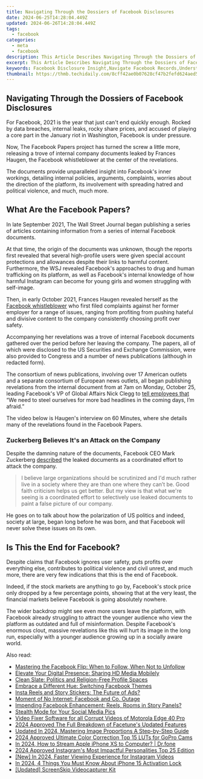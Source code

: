 ```yaml
---
title: Navigating Through the Dossiers of Facebook Disclosures
date: 2024-06-25T14:28:04.449Z
updated: 2024-06-26T14:28:04.449Z
tags:
  - facebook
categories:
  - meta
  - facebook
description: This Article Describes Navigating Through the Dossiers of Facebook Disclosures
excerpt: This Article Describes Navigating Through the Dossiers of Facebook Disclosures
keywords: Facebook Disclosure Insight,Navigate Facebook Records,Understanding FB Transparency,Social Media Documentation Guide,Privacy in Facebook Dossiers,Accessing FB Data Reports,Legal Aspects of FB Disclosures
thumbnail: https://thmb.techidaily.com/8cff42ae0b07628cf47b2fefd624aed56ec467c25aa15518d2e331ff9c28e273.jpg
---
```


## Navigating Through the Dossiers of Facebook Disclosures

 For Facebook, 2021 is the year that just can't end quickly enough. Rocked by data breaches, internal leaks, rocky share prices, and accused of playing a core part in the January riot in Washington, Facebook is under pressure.

 Now, The Facebook Papers project has turned the screw a little more, releasing a trove of internal company documents leaked by Frances Haugen, the Facebook whistleblower at the center of the revelations.

 The documents provide unparalleled insight into Facebook's inner workings, detailing internal policies, arguments, complaints, worries about the direction of the platform, its involvement with spreading hatred and political violence, and much, much more.

## What Are the Facebook Papers?

 In late September 2021, The Wall Street Journal began publishing a series of articles containing information from a series of internal Facebook documents.

 At that time, the origin of the documents was unknown, though the reports first revealed that several high-profile users were given special account protections and allowances despite their links to harmful content. Furthermore, the WSJ revealed Facebook's approaches to drug and human trafficking on its platform, as well as Facebook's internal knowledge of how harmful Instagram can become for young girls and women struggling with self-image.

 Then, in early October 2021, Frances Haugen revealed herself as the [Facebook whistleblower](https://www.makeuseof.com/who-is-facebook-whistleblower-60-minutes-interview-claims/) who first filed complaints against her former employer for a range of issues, ranging from profiting from pushing hateful and divisive content to the company consistently choosing profit over safety.

 Accompanying her revelations was a trove of internal Facebook documents gathered over the period before her leaving the company. The papers, all of which were disclosed to the US Securities and Exchange Commission, were also provided to Congress and a number of news publications (although in redacted form).

 The consortium of news publications, involving over 17 American outlets and a separate consortium of European news outlets, all began publishing revelations from the internal document from at 7am on Monday, October 25, leading Facebook's VP of Global Affairs Nick Clegg to [tell employees that](https://www.makeuseof.com/facebook-is-expecting-more-bad-headlines/) “We need to steel ourselves for more bad headlines in the coming days, I’m afraid.”

 The video below is Haugen's interview on 60 Minutes, where she details many of the revelations found in the Facebook Papers.

### Zuckerberg Believes It's an Attack on the Company

 Despite the damning nature of the documents, Facebook CEO Mark Zuckerberg [described](https://s21.q4cdn.com/399680738/files/doc%5Ffinancials/2021/q3/FB-Q3-2021-Earnings-Call-Transcript.pdf) the leaked documents as a coordinated effort to attack the company.

> I believe large organizations should be scrutinized and I'd much rather live in a society where they are than one where they can’t be. Good faith criticism helps us get better. But my view is that what we're seeing is a coordinated effort to selectively use leaked documents to paint a false picture of our company.

 He goes on to talk about how the polarization of US politics and indeed, society at large, began long before he was born, and that Facebook will never solve these issues on its own.

## Is This the End for Facebook?

 Despite claims that Facebook ignores user safety, puts profits over everything else, contributes to political violence and civil unrest, and much more, there are very few indications that this is the end of Facebook.

 Indeed, if the stock markets are anything to go by, Facebook's stock price only dropped by a few percentage points, showing that at the very least, the financial markets believe Facebook is going absolutely nowhere.

 The wider backdrop might see even more users leave the platform, with Facebook already struggling to attract the younger audience who view the platform as outdated and full of misinformation. Despite Facebook's enormous clout, massive revelations like this will hurt its image in the long run, especially with a younger audience growing up in a socially aware world.


<ins class="adsbygoogle"
     style="display:block"
     data-ad-format="autorelaxed"
     data-ad-client="ca-pub-7571918770474297"
     data-ad-slot="1223367746"></ins>



<ins class="adsbygoogle"
     style="display:block"
     data-ad-client="ca-pub-7571918770474297"
     data-ad-slot="8358498916"
     data-ad-format="auto"
     data-full-width-responsive="true"></ins>

<span class="atpl-alsoreadstyle">Also read:</span>
<div><ul>
<li><a href="https://facebook.techidaily.com/mastering-the-facebook-flip-when-to-follow-when-not-to-unfollow/"><u>Mastering the Facebook Flip: When to Follow, When Not to Unfollow</u></a></li>
<li><a href="https://facebook.techidaily.com/elevate-your-digital-presence-sharing-hd-media-mobilely/"><u>Elevate Your Digital Presence: Sharing HD Media Mobilely</u></a></li>
<li><a href="https://facebook.techidaily.com/clean-slate-politics-and-religion-free-profile-spaces/"><u>Clean Slate: Politics and Religion-Free Profile Spaces</u></a></li>
<li><a href="https://facebook.techidaily.com/embrace-a-different-hue-switching-facebook-themes/"><u>Embrace a Different Hue: Switching Facebook Themes</u></a></li>
<li><a href="https://facebook.techidaily.com/insta-reels-and-story-stickers-the-future-of-ads/"><u>Insta Reels and Story Stickers: The Future of Ads?</u></a></li>
<li><a href="https://facebook.techidaily.com/moment-of-no-internet-facebook-and-co-outage/"><u>Moment of No Internet: Facebook and Co. Outage</u></a></li>
<li><a href="https://facebook.techidaily.com/impending-facebook-enhancement-reels-rooms-in-story-panels/"><u>Impending Facebook Enhancement: Reels, Rooms in Story Panels?</u></a></li>
<li><a href="https://facebook.techidaily.com/stealth-mode-for-your-social-media-pics/"><u>Stealth Mode for Your Social Media Pics</u></a></li>
<li><a href="https://techidaily.com/video-fixer-software-for-all-corrupt-videos-of-motorola-edge-40-pro-by-stellar-video-repair-mobile-video-repair/"><u>Video Fixer Software for all Corrupt Videos of Motorola Edge 40 Pro</u></a></li>
<li><a href="https://some-skills.techidaily.com/2024-approved-the-full-breakdown-of-facetunes-updated-features/"><u>2024 Approved  The Full Breakdown of Facetune's Updated Features</u></a></li>
<li><a href="https://ai-driven-video-production.techidaily.com/updated-in-2024-mastering-image-proportions-a-step-by-step-guide/"><u>Updated In 2024, Mastering Image Proportions A Step-by-Step Guide</u></a></li>
<li><a href="https://some-guidance.techidaily.com/2024-approved-ultimate-color-correction-top-15-luts-for-gopro-cams/"><u>2024 Approved  Ultimate Color Correction  Top 15 LUTs for GoPro Cams</u></a></li>
<li><a href="https://screen-mirror.techidaily.com/in-2024-how-to-stream-apple-iphone-xs-to-computer-drfone-by-drfone-ios/"><u>In 2024, How to Stream Apple iPhone XS to Computer? | Dr.fone</u></a></li>
<li><a href="https://instagram-videos.techidaily.com/2024-approved-instagrams-most-impactful-personalities-top-25-edition/"><u>2024 Approved  Instagram's Most Impactful Personalities  Top 25 Edition</u></a></li>
<li><a href="https://instagram-clips.techidaily.com/new-in-2024-faster-viewing-experience-for-instagram-videos/"><u>[New] In 2024, Faster Viewing Experience for Instagram Videos</u></a></li>
<li><a href="https://activate-lock.techidaily.com/in-2024-4-things-you-must-know-about-iphone-15-activation-lock-by-drfone-ios/"><u>In 2024, 4 Things You Must Know About iPhone 15 Activation Lock</u></a></li>
<li><a href="https://facebook-video-content.techidaily.com/updated-screenskip-videocapturer-kit/"><u>[Updated] ScreenSkip Videocapturer Kit</u></a></li>
</ul></div>
